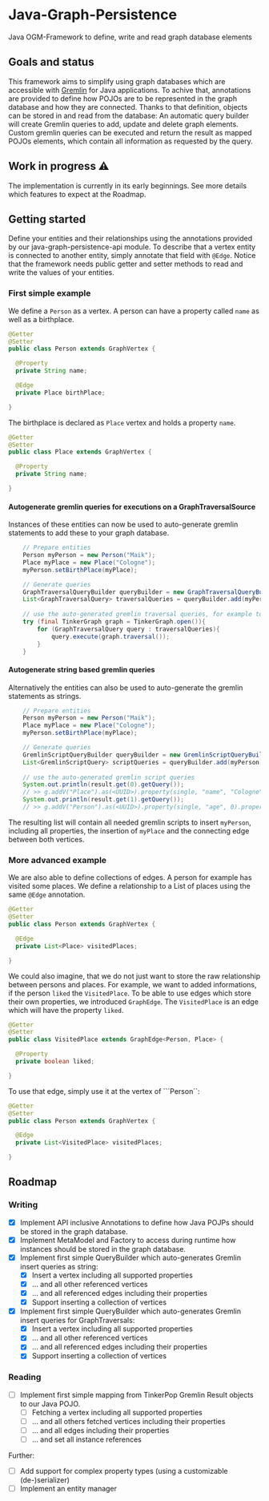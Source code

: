# Java-Graph-Persistence

Java OGM-Framework to define, write and read graph database elements

## Goals and status

This framework aims to simplify using graph databases which are accessible
with [Gremlin](https://tinkerpop.apache.org/gremlin.html) for Java applications. To achive that, annotations are
provided to define how POJOs are to be represented in the graph database and how they are connected. Thanks to that
definition, objects can be stored in and read from the database: An automatic query builder will create Gremlin queries
to add, update and delete graph elements. Custom gremlin queries can be executed and return the result as mapped POJOs
elements, which contain all information as requested by the query.

## Work in progress ⚠️

The implementation is currently in its early beginnings. See more details which features to expect at the Roadmap.

## Getting started

Define your entities and their relationships using the annotations provided by our java-graph-persistence-api module. 
To describe that a vertex entity is connected to another entity, simply annotate that field with ```@Edge```.
Notice that the framework needs public getter and setter methods to read and write the values of your entities. 

### First simple example

We define a ```Person``` as a vertex. 
A person can have a property called ```name``` as well as a birthplace.

```java
@Getter
@Setter
public class Person extends GraphVertex {

  @Property
  private String name;

  @Edge
  private Place birthPlace;

}
```

The birthplace is declared as ```Place``` vertex and holds a property ```name```.

```java
@Getter
@Setter
public class Place extends GraphVertex {

  @Property
  private String name;

}
```

#### Autogenerate gremlin queries for executions on a GraphTraversalSource
Instances of these entities can now be used to auto-generate gremlin statements to add these to your graph database.

```java
    // Prepare entities
    Person myPerson = new Person("Maik");
    Place myPlace = new Place("Cologne");
    myPerson.setBirthPlace(myPlace);

    // Generate queries
    GraphTraversalQueryBuilder queryBuilder = new GraphTraversalQueryBuilder();
    List<GraphTraversalQuery> traversalQueries = queryBuilder.add(myPerson);
    
    // use the auto-generated gremlin traversal queries, for example to store them
    try (final TinkerGraph graph = TinkerGraph.open()){
        for (GraphTraversalQuery query : traversalQueries){
            query.execute(graph.traversal());
        }
    }
```

#### Autogenerate string based gremlin queries
Alternatively the entities can also be used to auto-generate the gremlin statements as strings.

```java
    // Prepare entities
    Person myPerson = new Person("Maik");
    Place myPlace = new Place("Cologne");
    myPerson.setBirthPlace(myPlace);

    // Generate queries
    GremlinScriptQueryBuilder queryBuilder = new GremlinScriptQueryBuilder();
    List<GremlinScriptQuery> scriptQueries = queryBuilder.add(myPerson);
    
    // use the auto-generated gremlin script queries
    System.out.println(result.get(0).getQuery());
    // >> g.addV("Place").as(<UUID>).property(single, "name", "Cologne")
    System.out.println(result.get(1).getQuery()); 
    // >> g.addV("Person").as(<UUID>).property(single, "age", 0).property(single, "name", "Maik")
```

The resulting list will contain all needed gremlin scripts to insert ```myPerson```, including all properties, the insertion of ```myPlace``` and the connecting edge between both vertices.

### More advanced example

We are also able to define collections of edges.
A person for example has visited some places.
We define a relationship to a List of places using the same ```@Edge``` annotation.

```java
@Getter
@Setter
public class Person extends GraphVertex {

  @Edge
  private List<Place> visitedPlaces;

}
```

We could also imagine, that we do not just want to store the raw relationship between persons and places.
For example, we want to added informations, if the person ```liked``` the ```VisitedPlace```.
To be able to use edges which store their own properties, we introduced ```GraphEdge```.
The ```VisitedPlace``` is an edge which will have the property ```liked```.

```java
@Getter
@Setter
public class VisitedPlace extends GraphEdge<Person, Place> {

  @Property
  private boolean liked;

}
```

To use that edge, simply use it at the vertex of ```Person``:

```java
@Getter
@Setter
public class Person extends GraphVertex {

  @Edge
  private List<VisitedPlace> visitedPlaces;

}
```

## Roadmap

### Writing
- [x] Implement API inclusive Annotations to define how Java POJPs should be stored in the graph database.
- [x] Implement MetaModel and Factory to access during runtime how instances should be stored in the graph database.
- [x] Implement first simple QueryBuilder which auto-generates Gremlin insert queries as string:
  - [x] Insert a vertex including all supported properties
  - [x] ... and all other referenced vertices
  - [x] ... and all referenced edges including their properties
  - [x] Support inserting a collection of vertices
- [x] Implement first simple QueryBuilder which auto-generates Gremlin insert queries for GraphTraversals:
  - [x] Insert a vertex including all supported properties
  - [x] ... and all other referenced vertices
  - [x] ... and all referenced edges including their properties
  - [x] Support inserting a collection of vertices

### Reading
- [ ] Implement first simple mapping from TinkerPop Gremlin Result objects to our Java POJO.
  - [ ] Fetching a vertex including all supported properties
  - [ ] ... and all others fetched vertices including their properties
  - [ ] ... and all edges including their properties
  - [ ] ... and set all instance references

Further:
- [ ] Add support for complex property types (using a customizable (de-)serializer)
- [ ] Implement an entity manager